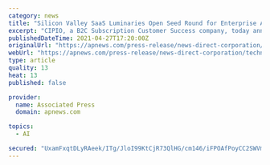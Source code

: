 ```yaml
---
category: news
title: "Silicon Valley SaaS Luminaries Open Seed Round for Enterprise AI Startup CIPIO"
excerpt: "CIPIO, a B2C Subscription Customer Success company, today announced that Tony Alika Owens and Marge Breya have joined its board of directors and started its seed round. Owens, who previously served as President of Sales Force and Group Vice President of Oracle will be the resident SaaS Growth expert at CIPIO."
publishedDateTime: 2021-04-27T17:20:00Z
originalUrl: "https://apnews.com/press-release/news-direct-corporation/technology-business-de9dff5367189f38183aa4adee6c5a9e"
webUrl: "https://apnews.com/press-release/news-direct-corporation/technology-business-de9dff5367189f38183aa4adee6c5a9e"
type: article
quality: 13
heat: 13
published: false

provider:
  name: Associated Press
  domain: apnews.com

topics:
  - AI

secured: "UxamFxqtDLyRAeek/ITg/JloI99KtCjR73QlHG/cm146/iFPOAfPoyCC2SWVmoOA/3ZOfasXnyvxysC/EFOBTYi89UZC1mCjF4ZM1XhvIY89GYcQ9smPV6/2wFApFcBuFv6VX9MfObBK40Jr8hzF9KIpTXxQLm6euRDls9JDIAuAd/IUkeNIiGn6qMoU8HLFgFiBgsldlrqXERPbY9q2qwyIhSwAIIfoaGGgN6fbwtcrq+wH9AOdQb6HKPEqyYsrOQoMu1mTG9cfqV12cFcxW/q7TgLKDls5e26WrRLlmfgdWiJLj0Ya1DRKq82LpKOcjE5KXxChngJxA2zpX9huhcpnUQPlmpYEQ/aQv2bw0iU=;5vflOHM2qCC/MUddJIKMGg=="
---
```



